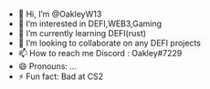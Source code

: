 - 👋 Hi, I’m @OakleyW13
- 👀 I’m interested in DEFI,WEB3,Gaming
- 🌱 I’m currently learning DEFI(rust)
- 💞️ I’m looking to collaborate on any DEFI projects
- 📫 How to reach me Discord : Oakley#7229
- 😄 Pronouns: ...
- ⚡ Fun fact: Bad at CS2

<!---
OakleyW13/OakleyW13 is a ✨ special ✨ repository because its `README.md` (this file) appears on your GitHub profile.
You can click the Preview link to take a look at your changes.
--->
